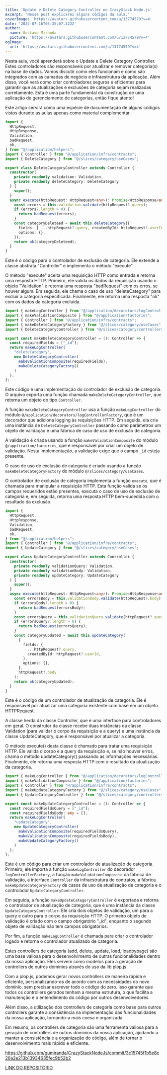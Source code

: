 ```yaml
---
title: 'Update e Delete Category Controller no CrazyStack Node.js'
excerpt: 'Nesse post explicarei alguns códigos da aula.'
coverImage: 'https://avatars.githubusercontent.com/u/13774579?v=4'
date: '2022-07-16T05:35:07.322Z'
author:
  name: Gustavo Miranda
  picture: 'https://avatars.githubusercontent.com/u/13774579?v=4'
ogImage:
  url: 'https://avatars.githubusercontent.com/u/13774579?v=4'
---
```

Nesta aula, você aprenderá sobre o Update e Delete Category Controller. Estes controladores são responsáveis por atualizar e remover categoria(s) na base de dados. Vamos discutir como eles funcionam e como são integrados com as camadas de negócio e infraestrutura da aplicação. Além disso, você verá como criar controladores seguros e eficientes para garantir que as atualizações e exclusões de categoria sejam realizadas corretamente. Esta é uma parte fundamental da construção de uma aplicação de gerenciamento de categorias, então fique atento!

Este artigo servirá como uma espécie de documentação de alguns códigos vistos durante as aulas apenas como material complementar.

```typescript
import {
  HttpRequest,
  HttpResponse,
  Validation,
  badRequest,
  ok,
} from "@/application/helpers";
import { Controller } from "@/application/infra/contracts";
import { DeleteCategory } from "@/slices/category/useCases";

export class DeleteCategoryController extends Controller {
  constructor(
    private readonly validation: Validation,
    private readonly deleteCategory: DeleteCategory
  ) {
    super();
  }
  async execute(httpRequest: HttpRequest<any>): Promise<HttpResponse<any>> {
    const errors = this.validation.validate(httpRequest?.query);
    if (errors?.length > 0) {
      return badRequest(errors);
    }
    const categoryDeleteed = await this.deleteCategory({
      fields: { ...httpRequest?.query, createdById: httpRequest?.userId },
      options: {},
    });
    return ok(categoryDeleteed);
  }
}
``` 
Este é o código para o controlador de exclusão de categoria. Ele extende a classe abstrata "Controller" e implementa o método "execute".

O método "execute" aceita uma requisição HTTP como entrada e retorna uma resposta HTTP. Primeiro, ele valida os dados da requisição usando o objeto "Validation" e retorna uma resposta "badRequest" com os erros, se houver algum. Em seguida, ele chama o caso de uso "deleteCategory" para excluir a categoria especificada. Finalmente, ele retorna uma resposta "ok" com os dados da categoria excluída.
```typescript
import { makeLogController } from "@/application/decorators/logControllerFactory";
import { makeValidationComposite } from "@/application/factories";
import { Controller } from "@/application/infra/contracts";
import { makeDeleteCategoryFactory } from "@/slices/category/useCases";
import { DeleteCategoryController } from "@/slices/category/controllers";

export const makeDeleteCategoryController = (): Controller => {
  const requiredFields = ["_id"];
  return makeLogController(
    "deleteCategory",
    new DeleteCategoryController(
      makeValidationComposite(requiredFields),
      makeDeleteCategoryFactory()
    )
  );
};
``` 
Este código é uma implementação do controlador de exclusão de categoria. O arquivo exporta uma função chamada `makeDeleteCategoryController`, que retorna um objeto do tipo `Controller`.

A função `makeDeleteCategoryController` usa a função `makeLogController` do módulo `@/application/decorators/logControllerFactory`, que é um decorador que adiciona logging às requisições HTTP. Em seguida, ela cria uma instância de `DeleteCategoryController` passando como parâmetros um objeto de validação e uma fábrica de caso de uso de exclusão de categoria.

A validação é criada usando a função `makeValidationComposite` do módulo `@/application/factories`, que é responsável por criar um objeto de validação. Nesta implementação, a validação exige que o campo `_id` esteja presente.

O caso de uso de exclusão de categoria é criado usando a função `makeDeleteCategoryFactory` do módulo `@/slices/category/useCases`.

O controlador de exclusão de categoria implementa a função `execute`, que é chamada para manipular a requisição HTTP. Esta função valida se os campos requeridos estão presentes, executa o caso de uso de exclusão de categoria e, em seguida, retorna uma resposta HTTP bem-sucedida com o resultado da exclusão.

```typescript
import {
  HttpRequest,
  HttpResponse,
  Validation,
  badRequest,
  ok,
} from "@/application/helpers";
import { Controller } from "@/application/infra/contracts";
import { UpdateCategory } from "@/slices/category/useCases";

export class UpdateCategoryController extends Controller {
  constructor(
    private readonly validationQuery: Validation,
    private readonly validationBody: Validation,
    private readonly updateCategory: UpdateCategory
  ) {
    super();
  }
  async execute(httpRequest: HttpRequest<any>): Promise<HttpResponse<any>> {
    const errorsBody = this.validationBody.validate(httpRequest?.body);
    if (errorsBody?.length > 0) {
      return badRequest(errorsBody);
    }
    const errorsQuery = this.validationQuery.validate(httpRequest?.query);
    if (errorsQuery?.length > 0) {
      return badRequest(errorsQuery);
    }
    const categoryUpdated = await this.updateCategory(
      {
        fields: {
          ...httpRequest?.query,
          createdById: httpRequest?.userId,
        },
        options: {},
      },
      httpRequest?.body
    );
    return ok(categoryUpdated);
  }
}
``` 
Este é o código de um controlador de atualização de categoria. Ele é responsável por atualizar uma categoria existente com base em um objeto HTTPRequest.

A classe herda da classe Controller, que é uma interface para controladores em geral. O construtor da classe recebe duas instâncias da classe Validation (para validar o corpo da requisição e a query) e uma instância da classe UpdateCategory, que é responsável por atualizar a categoria.

O método execute() desta classe é chamado para tratar uma requisição HTTP. Ele valida o corpo e a query da requisição e, se não houver erros, chama o método updateCategory() passando as informações necessárias. Finalmente, ele retorna uma resposta HTTP com o resultado da atualização da categoria.
```typescript
import { makeLogController } from "@/application/decorators/logControllerFactory";
import { makeValidationComposite } from "@/application/factories";
import { Controller } from "@/application/infra/contracts";
import { makeUpdateCategoryFactory } from "@/slices/category/useCases";
import { UpdateCategoryController } from "@/slices/category/controllers";

export const makeUpdateCategoryController = (): Controller => {
  const requiredFieldsQuery = ["_id"];
  const requiredFieldsBody: any = [];
  return makeLogController(
    "updateCategory",
    new UpdateCategoryController(
      makeValidationComposite(requiredFieldsQuery),
      makeValidationComposite(requiredFieldsBody),
      makeUpdateCategoryFactory()
    )
  );
};
``` 
Este é um código para criar um controlador de atualização de categoria. Primeiro, ele importa a função `makeLogController` do decorador `logControllerFactory`, a função `makeValidationComposite` da fábrica de validação, a interface `Controller` da infraestrutura de contratos, a fábrica `makeUpdateCategoryFactory` de casos de uso de atualização de categoria e o controlador `UpdateCategoryController`.

Em seguida, a função `makeUpdateCategoryController` é exportada e retorna o controlador de atualização de categoria, que é uma instância da classe `UpdateCategoryController`. Ele cria dois objetos de validação, um para a query e outro para o corpo da requisição HTTP. O primeiro objeto de validação é criado com o campo obrigatório "_id", enquanto o segundo objeto de validação não tem campos obrigatórios.

Por fim, a função `makeLogController` é chamada para criar o controlador logado e retorna o controlador atualizado de categoria.

Estes controllers de categoria (add, delete, update, load, loadbypage) são uma base valiosa para o desenvolvimento de outras funcionalidades dentro da nossa aplicação. Eles servem como modelos para a geração de controllers de outros domínios através do uso da lib plop.js.

Com a plop.js, podemos gerar novos controllers de maneira rápida e eficiente, personalizando-os de acordo com as necessidades do novo domínio, sem precisar escrever todo o código do zero. Isso garante que todos os controllers gerados tenham a mesma estrutura, o que facilita a manutenção e o entendimento do código por outros desenvolvedores.

Além disso, a utilização dos controllers de categoria como base para outros controllers garante a consistência na implementação das funcionalidades da nossa aplicação, tornando-a mais coesa e organizada.

Em resumo, os controllers de categoria são uma ferramenta valiosa para a geração de controllers de outros domínios da nossa aplicação, ajudando a manter a consistência e a organização do código, além de tornar o desenvolvimento mais rápido e eficiente.

https://github.com/gumiranda/CrazyStackNodeJs/commit/3c15745f1b5e8c26a2e213b13934635fec9b52b2


[LINK DO REPOSITÓRIO](https://github.com/gumiranda/CrazyStackNodeJs)